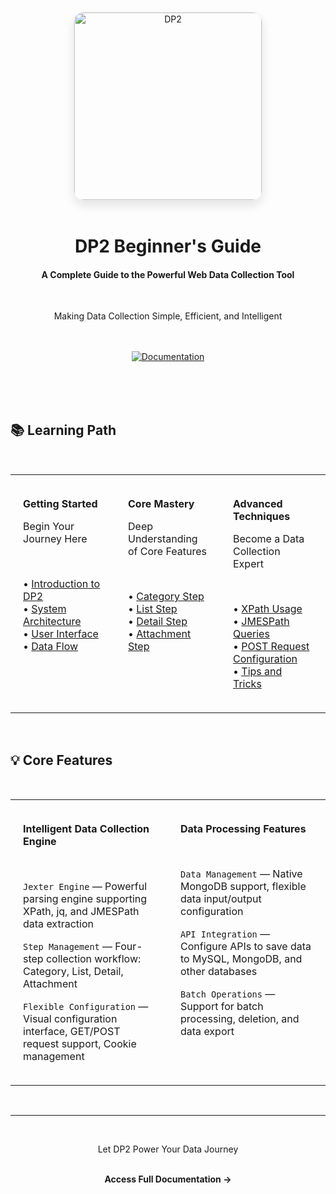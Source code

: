 <div align="center">
<br/>

<img src="image/image2.png" alt="DP2" width="300" style="border-radius: 16px; box-shadow: 0 8px 16px rgba(0, 0, 0, 0.1); border: 1px solid #f0f0f0;"/>

<br/>
<br/>

# DP2 Beginner's Guide

#### A Complete Guide to the Powerful Web Data Collection Tool

<br/>

Making Data Collection Simple, Efficient, and Intelligent

<br/>
<br/>

<a href="http://hezhiang.com/DP2_BeginnersGuide/">
  <img src="https://img.shields.io/badge/Start_Learning-→-0891b2?style=for-the-badge&labelColor=000000&color=0891b2" alt="Documentation">
</a>

<br/>
<br/>
<br/>

</div>

&nbsp;

## 📚 Learning Path

&nbsp;

<table border="0" style="border: none;">
<tr>
<td width="33%" valign="top" style="border: none; padding: 20px;">

**Getting Started**

Begin Your Journey Here

&nbsp;

• [Introduction to DP2](http://hezhiang.com/DP2_BeginnersGuide/Introduction%20to%20DP2.html)  
• [System Architecture](http://hezhiang.com/DP2_BeginnersGuide/DP2%20System%20Architecture%20and%20Component.html)  
• [User Interface](http://hezhiang.com/DP2_BeginnersGuide/DP2%20User%20Interface%20Overview.html)  
• [Data Flow](http://hezhiang.com/DP2_BeginnersGuide/Understanding%20Data%20Flow%20and%20Task%20Management.html)

</td>
<td width="33%" valign="top" style="border: none; padding: 20px;">

**Core Mastery**

Deep Understanding of Core Features

&nbsp;

• [Category Step](http://hezhiang.com/DP2_BeginnersGuide/Study%EF%BC%9Acatogery_step.html)  
• [List Step](http://hezhiang.com/DP2_BeginnersGuide/Study%EF%BC%9Alist_step.html)  
• [Detail Step](http://hezhiang.com/DP2_BeginnersGuide/Study%EF%BC%9Adetail_step.html)  
• [Attachment Step](http://hezhiang.com/DP2_BeginnersGuide/Study%EF%BC%9A%20attachment_step.html)

</td>
<td width="33%" valign="top" style="border: none; padding: 20px;">

**Advanced Techniques**

Become a Data Collection Expert

&nbsp;

• [XPath Usage](http://hezhiang.com/DP2_BeginnersGuide/XPath%20for%20DP2.html)  
• [JMESPath Queries](http://hezhiang.com/DP2_BeginnersGuide/jq%20and%20JMESPath%20in%20DP2.html)  
• [POST Request Configuration](http://hezhiang.com/DP2_BeginnersGuide/Configuring%20POST%20Requests%20in%20DP2.html)  
• [Tips and Tricks](http://hezhiang.com/DP2_BeginnersGuide/Tricks%20and%20Tips%20for%20DP2.html)

</td>
</tr>
</table>

&nbsp;
&nbsp;

## 💡 Core Features

&nbsp;

<table border="0" style="border: none;">
<tr>
<td width="50%" valign="top" style="border: none; padding: 20px;">

**Intelligent Data Collection Engine**

&nbsp;

`Jexter Engine` — Powerful parsing engine supporting XPath, jq, and JMESPath data extraction

`Step Management` — Four-step collection workflow: Category, List, Detail, Attachment

`Flexible Configuration` — Visual configuration interface, GET/POST request support, Cookie management

</td>
<td width="50%" valign="top" style="border: none; padding: 20px;">

**Data Processing Features**

&nbsp;

`Data Management` — Native MongoDB support, flexible data input/output configuration

`API Integration` — Configure APIs to save data to MySQL, MongoDB, and other databases

`Batch Operations` — Support for batch processing, deletion, and data export

</td>
</tr>
</table>

&nbsp;
&nbsp;
&nbsp;

---

<div align="center">

<br/>

Let DP2 Power Your Data Journey

<br/>

<a href="http://hezhiang.com/DP2_BeginnersGuide/" style="text-decoration: none;">
  <b>Access Full Documentation →</b>
</a>

<br/>
<br/>

</div>